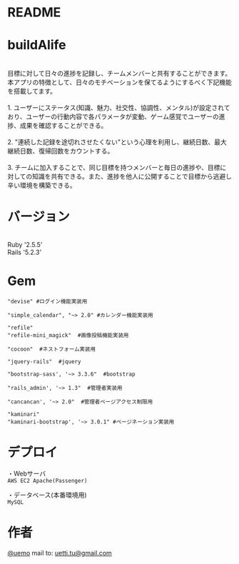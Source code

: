 # README

# buildAlife

<br>目標に対して日々の進捗を記録し、チームメンバーと共有することができます。
<br>本アプリの特徴として、日々のモチベーションを保てるようにするべく下記機能を搭載してます。  
<br>1.  ユーザーにステータス(知識、魅力、社交性、協調性、メンタル)が設定されており、ユーザーの行動内容で各パラメータが変動、ゲーム感覚でユーザーの進捗、成果を確認することができる。  
<br>2.  "連続した記録を途切れさせたくない"という心理を利用し、継続日数、最大継続日数、復帰回数をカウントする。  
<br>3.  チームに加入することで、同じ目標を持つメンバーと毎日の進捗や、目標に対しての知識を共有できる。また、進捗を他人に公開することで目標から逃避し辛い環境を構築できる。

# バージョン
<br>Ruby '2.5.5'
<br>Rails '5.2.3'

# Gem
```
"devise" #ログイン機能実装用
```
```
"simple_calendar", "~> 2.0" #カレンダー機能実装用
```
```
"refile" 
"refile-mini_magick"  #画像投稿機能実装用
```
```
"cocoon"  #ネストフォーム実装用
```
```
"jquery-rails"  #jquery
```
```
"bootstrap-sass', '~> 3.3.6"  #bootstrap
```
```
"rails_admin', '~> 1.3"  #管理者実装用
```
```
"cancancan', '~> 2.0"  #管理者ページアクセス制限用
```
```
"kaminari" 
"kaminari-bootstrap', '~> 3.0.1" #ページネーション実装用
```
# デプロイ
・Webサーバ  
 `AWS EC2 Apache(Passenger)`

・データベース(本番環境用)  
`MySQL`

# 作者
[@uemo](https://github.com/uemo) mail to: uetti.tu@gmail.com
